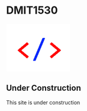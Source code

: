 # DMIT1530
![dmit1530-icon.png](dmit1530-icon.png)

## Under Construction
This site is under construction
